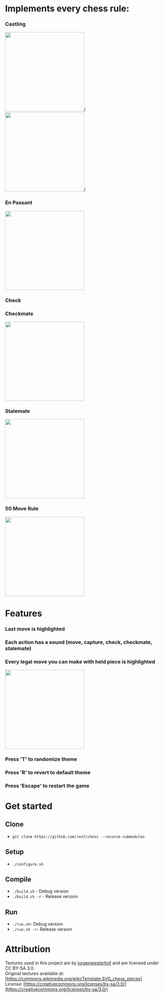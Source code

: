 # Implements every chess rule:
### Castling
<img src="https://github.com/user-attachments/assets/2efb9677-40e4-4998-9bf4-fcf7415cb258" width=256>/<img>
<img src="https://github.com/user-attachments/assets/4974d669-c4a3-46db-8474-150c00ca74eb" width=256>/<img>

### En Passant
<img src="https://github.com/user-attachments/assets/2ceda706-341b-4a50-973c-c6c7b97f421e" width=256></img>

### Check


### Checkmate
<img src="https://github.com/user-attachments/assets/15d60845-1531-43b1-ab35-5a53a6c2a0fe" width=256></img>

### Stalemate
<img src="https://github.com/user-attachments/assets/6893a902-e442-4188-b281-bf2492b413d2" width=256></img>

### 50 Move Rule
<img src="https://github.com/user-attachments/assets/b336ca5e-74cd-4431-94ad-3fcb9f4d07d4" width=256></img>

# Features
### Last move is highlighted
### Each action has a sound (move, capture, check, checkmate, stalemate)
### Every legal move you can make with held piece is highlighted
<img src="https://github.com/user-attachments/assets/0c589542-2935-43ba-acc6-25fab3d25f88" width=256></img>
### Press 'T' to randomize theme
### Press 'R' to revert to default theme
### Press 'Escape' to restart the game


# Get started
## Clone
- ```git clone https://github.com/rxn7/chess --recurse-submodules```

## Setup
- ```./configure.sh```

## Compile
- ```./build.sh``` - Debug version
- ```./build.sh -r``` - Release version

## Run
- ```./run.sh```- Debug version
- ```./run.sh -r```- Release version

# Attribution
Textures used in this project are by [jurgenwesterhof]() and are licensed under CC BY-SA 3.0.  
Original textures available at: [https://commons.wikimedia.org/wiki/Template:SVG_chess_pieces]  
License: [https://creativecommons.org/licenses/by-sa/3.0/](https://creativecommons.org/licenses/by-sa/3.0/)

